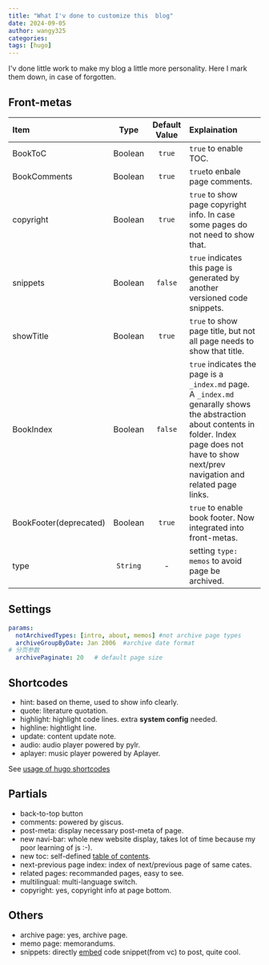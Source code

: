 ```yaml
---
title: "What I'v done to customize this  blog"
date: 2024-09-05
author: wangy325
categories:
tags: [hugo]
---
```


I'v done little work to make my blog a little more personality. Here I mark them down, in case of forgotten.

<!--more-->

## Front-metas

|Item|Type|Default Value|Explaination|
|:--|:--:|:--:|:--|
|BookToC |Boolean |`true` |`true` to enable TOC. |
|BookComments |Boolean |`true` |  `true`to enbale page comments. |
|copyright |Boolean | `true` | `true` to show page copyright info. In case some pages do not need to show that. |
|snippets |Boolean | `false` | `true` indicates this page is generated by another versioned code snippets. |
|showTitle| Boolean | `true` | `true` to show page title, but not all page needs to show that title. |
|BookIndex| Boolean| `false` | `true` indicates the page is a `_index.md` page. A `_index.md` genarally shows the abstraction about contents in folder. Index page does not have to show next/prev navigation and related page links. |
|BookFooter(deprecated) |Boolean |`true` | `true` to enable book footer. Now integrated into front-metas. |
|type| `String` | - | setting `type: memos` to avoid page be archived. |

## Settings

```yaml
params:
  notArchivedTypes: [intro, about, memos] #not archive page types
  archiveGroupByDate: Jan 2006  #archive date format
# 分页参数
  archivePaginate: 20   # default page size
```


## Shortcodes

- hint: based on theme, used to show info clearly.
- quote: literature quotation.
- highlight: highlight code lines. extra **system config** needed.
- highline: hightlight line.
- update: content update note.
- audio: audio player powered by pylr.
- aplayer: music player powered by Aplayer.

See [usage of hugo shortcodes](./1_usage_of_hugo_shortcodes.md)

## Partials

- back-to-top button
- comments: powered by giscus.
- post-meta: display necessary post-meta of page.
- new navi-bar: whole new website display, takes lot of time because my poor learning of js :-).
- new toc: self-defined [table of contents](/../../zh-cn/posts/19_hugo文档自定义toc及其它/).
- next-previous page index: index of next/previous page of same cates.
- related pages: recommanded pages, easy to see.
- multilingual: multi-language switch.
- copyright: yes, copyright info at page bottom.

## Others

- archive page: yes, archive page.
- memo page: memorandums.
- snippets: directly [embed](https://discourse.gohugo.io/t/easiest-way-to-embed-code-from-source-files/36662) code snippet(from vc) to post, quite cool.  
